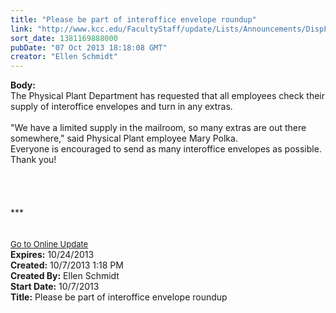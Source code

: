 ```yaml
---
title: "Please be part of interoffice envelope roundup"
link: "http://www.kcc.edu/FacultyStaff/update/Lists/Announcements/DispForm.aspx?ID=1274"
sort_date: 1381169888000
pubDate: "07 Oct 2013 18:18:08 GMT"
creator: "Ellen Schmidt"
---
```


<div><b>Body:</b> <div class="ExternalClass9BCE826A5CF34718993D28E818365F09"><div>The Physical Plant Department has requested that all employees check their supply of interoffice envelopes and turn in any extras.</div>
<div><br />&quot;We have a limited supply in the mailroom, so many extras are out there somewhere,&quot; said Physical Plant employee Mary Polka. <br /></div>
<div></div>
<div>Everyone is encouraged to send as many interoffice envelopes as possible. Thank you!</div>
<div></div>
<div></div>
<div> </div>
<div> </div>
<div> </div>
<div> </div>
<div>***</div>
<div></div>
<div>
<div><font size="2"></font> </div>
<div><font size="2"></font> </div>
<div><font size="2"><a href="/FacultyStaff/update/Pages/dailyupdate.aspx">Go to Online Update</a></font></div>
<div><font size="2"></font></div>
<div></div></div></div></div>
<div><b>Expires:</b> 10/24/2013</div>
<div><b>Created:</b> 10/7/2013 1:18 PM</div>
<div><b>Created By:</b> Ellen Schmidt</div>
<div><b>Start Date:</b> 10/7/2013</div>
<div><b>Title:</b> Please be part of interoffice envelope roundup</div>
